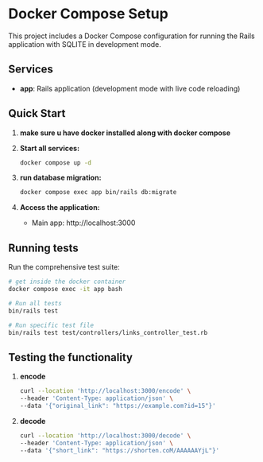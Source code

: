 # Docker Compose Setup

This project includes a Docker Compose configuration for running the Rails application with SQLITE in development mode.

## Services

- **app**: Rails application (development mode with live code reloading)

## Quick Start

1. **make sure u have docker installed along with docker compose** 

2. **Start all services:**
   ```bash
   docker compose up -d
   ```
3. **run database migration:**
   ```bash
   docker compose exec app bin/rails db:migrate
   ```

4. **Access the application:**
   - Main app: http://localhost:3000

## Running tests

Run the comprehensive test suite:

```bash
# get inside the docker container
docker compose exec -it app bash

# Run all tests
bin/rails test

# Run specific test file
bin/rails test test/controllers/links_controller_test.rb
```

## Testing the functionality

1. **encode**
   ```bash
   curl --location 'http://localhost:3000/encode' \
   --header 'Content-Type: application/json' \
   --data '{"original_link": "https://example.com?id=15"}'
   ```
2. **decode**
   ```bash
   curl --location 'http://localhost:3000/decode' \
   --header 'Content-Type: application/json' \
   --data '{"short_link": "https://shorten.coM/AAAAAAYjL"}'
   ```